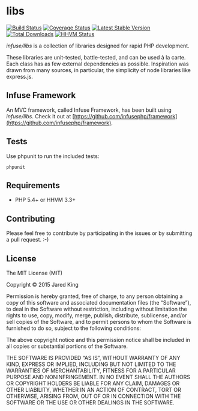 libs
===========

[![Build Status](https://travis-ci.org/infusephp/libs.svg?branch=master&style=flat)](https://travis-ci.org/infusephp/libs)
[![Coverage Status](https://coveralls.io/repos/infusephp/libs/badge.svg?style=flat)](https://coveralls.io/r/infusephp/libs)
[![Latest Stable Version](https://poser.pugx.org/infuse/libs/v/stable.svg?style=flat)](https://packagist.org/packages/infuse/libs)
[![Total Downloads](https://poser.pugx.org/infuse/libs/downloads.svg?style=flat)](https://packagist.org/packages/infuse/libs)
[![HHVM Status](http://hhvm.h4cc.de/badge/infuse/libs.svg?style=flat)](http://hhvm.h4cc.de/package/infuse/libs)

*infuse/libs* is a collection of libraries designed for rapid PHP development.

These libraries are unit-tested, battle-tested, and can be used à la carte. Each class has as few external dependencies as possible. Inspiration was drawn from many sources, in particular, the simplicity of node libraries like express.js.

## Infuse Framework

An MVC framework, called Infuse Framework, has been built using *infuse/libs*. Check it out at [https://github.com/infusephp/framework](https://github.com/infusephp/framework).

## Tests

Use phpunit to run the included tests:

```
phpunit
```

## Requirements

- PHP 5.4+ or HHVM 3.3+

## Contributing

Please feel free to contribute by participating in the issues or by submitting a pull request. :-)

## License

The MIT License (MIT)

Copyright © 2015 Jared King

Permission is hereby granted, free of charge, to any person obtaining a copy of this software and associated documentation files (the “Software”), to deal in the Software without restriction, including without limitation the rights to use, copy, modify, merge, publish, distribute, sublicense, and/or sell copies of the Software, and to permit persons to whom the Software is furnished to do so, subject to the following conditions:

The above copyright notice and this permission notice shall be included in all copies or substantial portions of the Software.

THE SOFTWARE IS PROVIDED “AS IS”, WITHOUT WARRANTY OF ANY KIND, EXPRESS OR IMPLIED, INCLUDING BUT NOT LIMITED TO THE WARRANTIES OF MERCHANTABILITY, FITNESS FOR A PARTICULAR PURPOSE AND NONINFRINGEMENT. IN NO EVENT SHALL THE AUTHORS OR COPYRIGHT HOLDERS BE LIABLE FOR ANY CLAIM, DAMAGES OR OTHER LIABILITY, WHETHER IN AN ACTION OF CONTRACT, TORT OR OTHERWISE, ARISING FROM, OUT OF OR IN CONNECTION WITH THE SOFTWARE OR THE USE OR OTHER DEALINGS IN THE SOFTWARE.